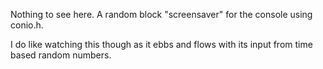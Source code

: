 Nothing to see here. A random block "screensaver" for the console using conio.h.

I do like watching this though as it ebbs and flows with its input from time based random numbers.
